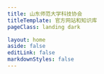 ```yaml
---
title: 山东师范大学科技协会
titleTemplate: 官方网站和知识库
pageClass: landing dark

layout: home
aside: false
editLink: false
markdownStyles: false
---
```


<script setup>
import Hero from '.vitepress/theme/components/landing/1. hero-section/HeroSection.vue'
import FeatureSection from './.vitepress/theme/components/landing/2. feature-section/FeatureSection.vue'
import FrameworksSection from './.vitepress/theme/components/landing/3. frameworks-section/FrameworksSection.vue'
import CommunitySection from './.vitepress/theme/components/landing/4. community-section/CommunitySection.vue'
import SponsorSection from './.vitepress/theme/components/landing/5. sponsor-section/SponsorSection.vue'
import GetStartedSection from '.vitepress/theme/components/landing/6. get-started-section/GetStartedSection.vue'
import FeatureInstantServerStart from './.vitepress/theme/components/landing/2. feature-section/FeatureInstantServerStart.vue'
import FeatureHMR from './.vitepress/theme/components/landing/2. feature-section/FeatureHMR.vue'
import FeatureRichFeatures from './.vitepress/theme/components/landing/2. feature-section/FeatureRichFeatures.vue'
import FeatureOptimizedBuild from './.vitepress/theme/components/landing/2. feature-section/FeatureOptimizedBuild.vue'
import FeatureFlexiblePlugins from './.vitepress/theme/components/landing/2. feature-section/FeatureFlexiblePlugins.vue'
import FeatureTypedAPI from './.vitepress/theme/components/landing/2. feature-section/FeatureTypedAPI.vue'
import FeatureSSRSupport from './.vitepress/theme/components/landing/2. feature-section/FeatureSSRSupport.vue'
import FeatureCI from './.vitepress/theme/components/landing/2. feature-section/FeatureCI.vue'
</script>

<div class="VPHome">
  <Hero/>
  <FeatureSection title="山东师范大学科技协会" description="弘扬科技理念，传播科技知识" type="blue">
    <FeatureInstantServerStart />
    <FeatureHMR />
    <!-- <FeatureRichFeatures /> -->
    <FeatureOptimizedBuild />
  </FeatureSection>
  <!-- <FeatureSection title="共同构建的坚实基础" type="pink" class="feature-section--flip">
    <FeatureFlexiblePlugins />
    <FeatureTypedAPI />
    <FeatureSSRSupport />
    <FeatureCI />
  </FeatureSection> -->
  <FrameworksSection />
  <!-- <CommunitySection /> -->
  <!-- <SponsorSection /> -->
  <GetStartedSection />
</div>
